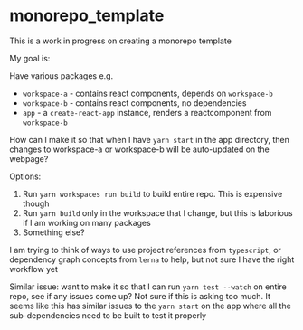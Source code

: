 # monorepo_template

This is a work in progress on creating a monorepo template

My goal is:

Have various packages e.g.

- `workspace-a` - contains react components, depends on `workspace-b`
- `workspace-b` - contains react components, no dependencies
- `app` - a `create-react-app` instance, renders a reactcomponent from `workspace-b`

How can I make it so that when I have `yarn start` in the app directory, then changes to workspace-a or workspace-b will be auto-updated on the webpage?

Options:

1. Run `yarn workspaces run build` to build entire repo. This is expensive
   though
2. Run `yarn build` only in the workspace that I change, but this is laborious
   if I am working on many packages
3. Something else?

I am trying to think of ways to use project references from `typescript`, or
dependency graph concepts from `lerna` to help, but not sure I have the right
workflow yet

Similar issue: want to make it so that I can run `yarn test --watch` on entire
repo, see if any issues come up? Not sure if this is asking too much. It seems
like this has similar issues to the `yarn start` on the app where all the
sub-dependencies need to be built to test it properly
